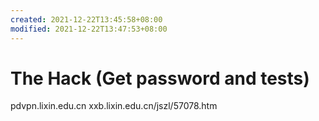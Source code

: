 ```yaml
---
created: 2021-12-22T13:45:58+08:00
modified: 2021-12-22T13:47:53+08:00
---
```


# The Hack (Get password and tests)

pdvpn.lixin.edu.cn
xxb.lixin.edu.cn/jszl/57078.htm
